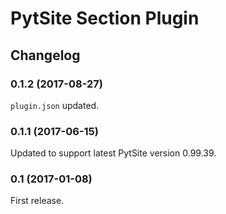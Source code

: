 # PytSite Section Plugin


## Changelog


### 0.1.2 (2017-08-27)
`plugin.json` updated.


### 0.1.1 (2017-06-15)
Updated to support latest PytSite version 0.99.39.


### 0.1 (2017-01-08)
First release.
